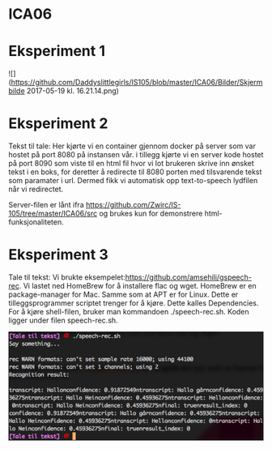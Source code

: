 # ICA06

# Eksperiment 1
![](https://github.com/Daddyslittlegirls/IS105/blob/master/ICA06/Bilder/Skjermbilde 2017-05-19 kl. 16.21.14.png)
# Eksperiment 2
Tekst til tale:
Her kjørte vi en container gjennom docker på server som var hostet på port 8080 på instansen vår. 
i tillegg kjørte vi en server kode hostet på port 8090 som viste til en html fil hvor vi lot brukeren skrive inn ønsket tekst i en boks,
for deretter å redirecte til 8080 porten med tilsvarende tekst som paramater i url. Dermed fikk vi automatisk opp text-to-speech lydfilen når vi redirectet.

Server-filen er lånt ifra https://github.com/Zwirc/IS-105/tree/master/ICA06/src og brukes kun for demonstrere html-funksjonaliteten.

# Eksperiment 3
Tale til tekst:
Vi brukte eksempelet:https://github.com/amsehili/gspeech-rec. 
Vi lastet ned HomeBrew for å installere flac og wget. HomeBrew er en package-manager for Mac. Samme som at APT er for Linux. Dette er tilleggsprogrammer scriptet trenger for å kjøre. Dette kalles Dependencies.
For å kjøre shell-filen, bruker man kommandoen ./speech-rec.sh. Koden ligger under filen speech-rec.sh.

![](https://github.com/Daddyslittlegirls/IS105/blob/master/ICA06/Bilder/Tale%20til%20tekst.png)
